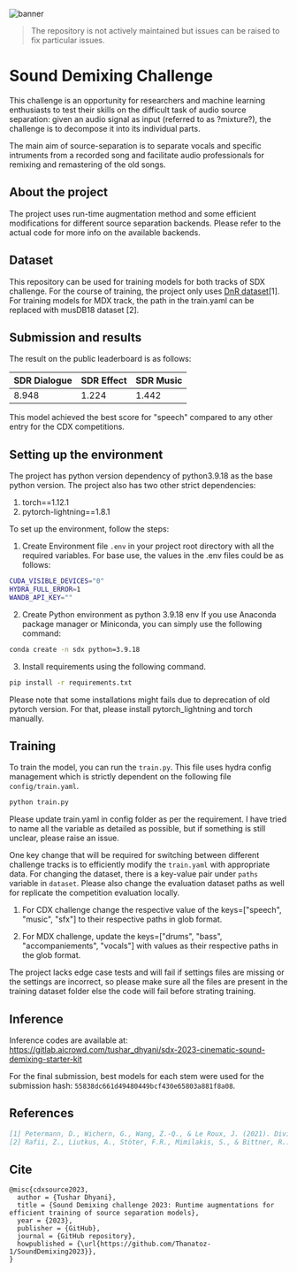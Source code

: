 ![banner](https://images.aicrowd.com/raw_images/challenges/banner_file/1109/e848872d2871cbbf24b5.png)

> The repository is not actively maintained but issues can be raised to fix particular issues.

# Sound Demixing Challenge

This challenge is an opportunity for researchers and machine learning enthusiasts to test their skills on the difficult task of audio source separation: given an audio signal as input (referred to as ?mixture?), the challenge is to decompose it into its individual parts.

The main aim of source-separation is to separate vocals and specific intruments from a recorded song and facilitate audio professionals for remixing and remastering of the old songs.


## About the project

The project uses run-time augmentation method and some efficient modifications for different source separation backends. Please refer to the actual code for more info on the available backends. 

## Dataset
This repository can be used for training models for both tracks of SDX challenge. For the course of training, the project only uses [DnR dataset](https://zenodo.org/records/6949108)[1]. For training models for MDX track, the path in the train.yaml can be replaced with musDB18 dataset [2].


## Submission and results

The result on the public leaderboard is as follows:

| SDR Dialogue  | SDR Effect  | SDR Music  | 
|---|---|---|
| 8.948  | 1.224  | 1.442  |

This model achieved the best score for "speech" compared to any other entry for the CDX competitions. 

## Setting up the environment
The project has python version dependency of python3.9.18 as the base python version. The project also has two other strict dependencies:

1. torch==1.12.1
2. pytorch-lightning==1.8.1

To set up the environment, follow the steps:

1. Create Environment file `.env` in your project root directory with all the required variables. For base use, the values in the .env files could be as follows:

```bash
CUDA_VISIBLE_DEVICES="0"
HYDRA_FULL_ERROR=1
WANDB_API_KEY=""
```

2. Create Python environment as python 3.9.18 env
If you use Anaconda package manager or Miniconda, you can simply use the following command:

```bash
conda create -n sdx python=3.9.18 
```

3. Install requirements using the following command.
```bash
pip install -r requirements.txt
```
Please note that some installations might fails due to deprecation of old pytorch version. For that, please install pytorch_lightning and torch manually.

## Training
To train the model, you can run the `train.py`. This file uses hydra config management which is strictly dependent on the following file `config/train.yaml`.

```bash
python train.py
```

Please update train.yaml in config folder as per the requirement. I have tried to name all the variable as detailed as possible, but if something is still unclear, please raise an issue. 

One key change that will be required for switching between different challenge tracks is to efficiently modify the `train.yaml` with appropriate data. For changing the dataset, there is a key-value pair under `paths` variable in `dataset`. Please also change the evaluation dataset paths as well for replicate the competition evaluation locally. 

1. For CDX challenge change the respective value of the keys=["speech", "music", "sfx"] to their respective paths in glob format.

2. For MDX challenge, update the keys=["drums", "bass", "accompaniements", "vocals"] with values as their respective paths in the glob format.

The project lacks edge case tests and will fail if settings files are missing or the settings are incorrect, so please make sure all the files are present in the training dataset folder else the code will fail before strating training. 


## Inference

Inference codes are available at: https://gitlab.aicrowd.com/tushar_dhyani/sdx-2023-cinematic-sound-demixing-starter-kit

For the final submission, best models for each stem were used for the submission hash: `55838dc661d49480449bcf430e65803a881f8a08`. 

## References

```bibtex
[1] Petermann, D., Wichern, G., Wang, Z.-Q., & Le Roux, J. (2021). Divide and Remaster (DnR) (2.0)
[2] Rafii, Z., Liutkus, A., Stöter, F.R., Mimilakis, S., & Bittner, R.. (2019). MUSDB18-HQ - an uncompressed version of MUSDB18.
```

## Cite

```
@misc{cdxsource2023,
  author = {Tushar Dhyani},
  title = {Sound Demixing challenge 2023: Runtime augmentations for efficient training of source separation models},
  year = {2023},
  publisher = {GitHub},
  journal = {GitHub repository},
  howpublished = {\url{https://github.com/Thanatoz-1/SoundDemixing2023}},
}
```
